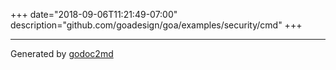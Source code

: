 +++
date="2018-09-06T11:21:49-07:00"
description="github.com/goadesign/goa/examples/security/cmd"
+++

- - -
Generated by [godoc2md](https://godoc.org/github.com/davecheney/godoc2md)

